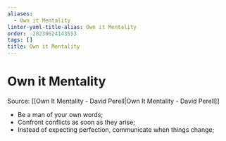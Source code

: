 ```yaml
---
aliases:
  - Own it Mentality
linter-yaml-title-alias: Own it Mentality
order: -20230624143553
tags: []
title: Own it Mentality
---
```


# Own it Mentality

Source: [[Own It Mentality - David Perell|Own It Mentality - David Perell]]

- Be a man of your own words;
- Confront conflicts as soon as they arise;
- Instead of expecting perfection, communicate when things change;